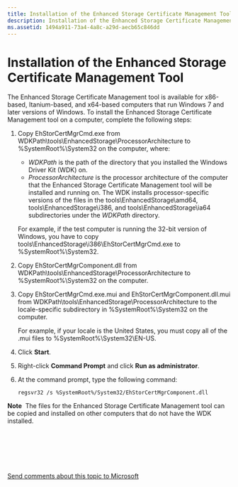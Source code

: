```yaml
---
title: Installation of the Enhanced Storage Certificate Management Tool
description: Installation of the Enhanced Storage Certificate Management Tool
ms.assetid: 1494a911-73a4-4a8c-a29d-aecb65c846dd
---
```


# Installation of the Enhanced Storage Certificate Management Tool


The Enhanced Storage Certificate Management tool is available for x86-based, Itanium-based, and x64-based computers that run Windows 7 and later versions of Windows. To install the Enhanced Storage Certificate Management tool on a computer, complete the following steps:

1.  Copy EhStorCertMgrCmd.exe from WDKPath\\tools\\EnhancedStorage\\ProcessorArchitecture to %SystemRoot%\\System32 on the computer, where:

    -   *WDKPath* is the path of the directory that you installed the Windows Driver Kit (WDK) on.
    -   *ProcessorArchitecture* is the processor architecture of the computer that the Enhanced Storage Certificate Management tool will be installed and running on. The WDK installs processor-specific versions of the files in the tools\\EnhancedStorage\\amd64, tools\\EnhancedStorage\\i386, and tools\\EnhancedStorage\\ia64 subdirectories under the *WDKPath* directory.

    For example, if the test computer is running the 32-bit version of Windows, you have to copy tools\\EnhancedStorage\\i386\\EhStorCertMgrCmd.exe to %SystemRoot%\\System32.

2.  Copy EhStorCertMgrComponent.dll from WDKPath\\tools\\EnhancedStorage\\ProcessorArchitecture to %SystemRoot%\\System32 on the computer.

3.  Copy EhStorCertMgrCmd.exe.mui and EhStorCertMgrComponent.dll.mui from WDKPath\\tools\\EnhancedStorage\\ProcessorArchitecture to the locale-specific subdirectory in %SystemRoot%\\System32 on the computer.

    For example, if your locale is the United States, you must copy all of the .mui files to %SystemRoot%\\System32\\EN-US.

4.  Click **Start**.

5.  Right-click **Command Prompt** and click **Run as administrator**.

6.  At the command prompt, type the following command:
    ```
    regsvr32 /s %SystemRoot%/System32/EhStorCertMgrComponent.dll
    ```

**Note**  The files for the Enhanced Storage Certificate Management tool can be copied and installed on other computers that do not have the WDK installed.

 

 

 

[Send comments about this topic to Microsoft](mailto:wsddocfb@microsoft.com?subject=Documentation%20feedback%20[devtest\devtest]:%20Installation%20of%20the%20Enhanced%20Storage%20Certificate%20Management%20Tool%20%20RELEASE:%20%2811/17/2016%29&body=%0A%0APRIVACY%20STATEMENT%0A%0AWe%20use%20your%20feedback%20to%20improve%20the%20documentation.%20We%20don't%20use%20your%20email%20address%20for%20any%20other%20purpose,%20and%20we'll%20remove%20your%20email%20address%20from%20our%20system%20after%20the%20issue%20that%20you're%20reporting%20is%20fixed.%20While%20we're%20working%20to%20fix%20this%20issue,%20we%20might%20send%20you%20an%20email%20message%20to%20ask%20for%20more%20info.%20Later,%20we%20might%20also%20send%20you%20an%20email%20message%20to%20let%20you%20know%20that%20we've%20addressed%20your%20feedback.%0A%0AFor%20more%20info%20about%20Microsoft's%20privacy%20policy,%20see%20http://privacy.microsoft.com/default.aspx. "Send comments about this topic to Microsoft")




